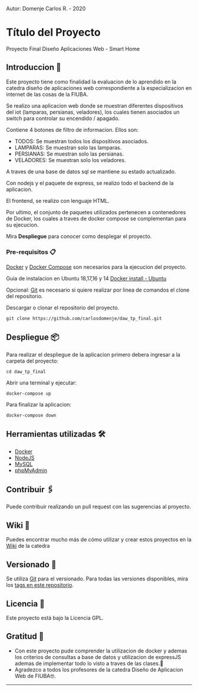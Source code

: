 Autor: Domenje Carlos R. - 2020

# Título del Proyecto

Proyecto Final Diseño Aplicaciones Web - Smart Home

## Introduccion 🚀

Este proyecto tiene como finalidad la evaluacion de lo aprendido en la catedra diseño de aplicaciones web correspondiente a la especializacion en internet de las cosas de la FIUBA. 

Se realizo una aplicacion web donde se muestran diferentes dispositivos del iot (lamparas, persianas, veladores), los cuales tienen asociados un switch para controlar su encendido / apagado. 

Contiene 4 botones de filtro de informacion. Ellos son:

 - TODOS: Se muestran todos los dispositivos asociados.
 - LAMPARAS: Se muestran solo las lamparas.
 - PERSIANAS: Se muestran solo las persianas.
 - VELADORES: Se muestran solo los veladores.

A traves de una base de datos sql se mantiene su estado actualizado. 

Con nodejs y el paquete de express, se realizo todo el backend de la aplicacion. 

El frontend, se realizo con lenguaje HTML.

Por ultimo, el conjunto de paquetes utilizados pertenecen a contenedores de Docker, los cuales a traves de docker compose se complementan para su ejecucion. 

Mira **Despliegue** para conocer como desplegar el proyecto.


### Pre-requisitos 📋

[Docker](https://docs.docker.com/get-docker/)  y [Docker Compose](https://docs.docker.com/compose/install/) son necesarios para la ejecucion del proyecto.

Guia de instalacion en Ubuntu 18,17,16 y 14
[Docker install - Ubuntu](https://iot-es.herokuapp.com/post/details/2) 

Opcional: 
[Git](https://git-scm.com/book/en/v2/Getting-Started-Installing-Git) es necesario si quiere realizar por linea de comandos el clone del repositorio.

Descargar o clonar el repositorio del proyecto.
```
git clone https://github.com/carlosdomenje/daw_tp_final.git

```

## Despliegue 📦

Para realizar el despliegue de la aplicacion primero debera ingresar a la carpeta del proyecto:

```
cd daw_tp_final
```
Abrir una terminal y ejecutar:

```
docker-compose up
```

Para finalizar la aplicacion:

```
docker-compose down

```


## Herramientas utilizadas 🛠️

* [Docker](https://docs.docker.com/)
* [NodeJS](https://nodejs.org/en/)
* [MySQL](https://www.mysql.com/) 
* [phpMyAdmin](https://www.phpmyadmin.net/)

## Contribuir 🖇️

Puede contribuir realizando un pull request con las sugerencias al proyecto.

## Wiki 📖

Puedes encontrar mucho más de cómo utilizar y crear estos proyectos en la [Wiki](http://www.iot-es.com/) de la catedra

## Versionado 📌

Se utiliza [Git](https://git-scm.com/) para el versionado. Para todas las versiones disponibles, mira los [tags en este repositorio](https://github.com/carlosdomenje/daw_tp_final.git).


## Licencia 📄

Este proyecto está bajo la Licencia GPL.

## Gratitud 🎁

* Con este proyecto pude comprender la utilizacion de docker y ademas los criterios de consultas a base de datos y utilizacion de expressJS ademas de implementar todo lo visto a traves de las clases.📢
* Agradezco a todos los profesores de la catedra Diseño de Aplicacion Web de FIUBA🤓.


---

